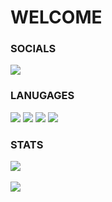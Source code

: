 # WELCOME

### SOCIALS
[![](https://dcbadge.vercel.app/api/server/ronkkeli)](https://discord.gg/ronkkeli)

### LANUGAGES
![](https://img.shields.io/badge/Lua-2C2D72?style=for-the-badge&logo=lua&logoColor=white)
![](https://img.shields.io/badge/Node.js-339933?style=for-the-badge&logo=nodedotjs&logoColor=white)
![](https://img.shields.io/badge/Python-FFD43B?style=for-the-badge&logo=python&logoColor=blue)
![](https://img.shields.io/badge/HTML-FFD43B?style=for-the-badge&logo=html&logoColor=blue)


### STATS
![](https://komarev.com/ghpvc/?username=1Ronkkeli) 
<br> </br>
<a href="https://github.com/1Ronkkeli">
<img id="imagers" align="center" src="https://github-readme-stats.vercel.app/api?username=1Ronkkeli&show_icons=true&line_height=27&count_private=true&title_color=FE4EDA&text_color=8F00FF&icon_color=FF00FF&bg_color=000000" />
 </a>
<br> </br>

